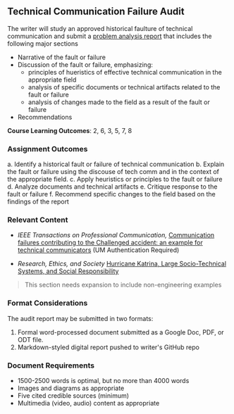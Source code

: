 ## Technical Communication Failure Audit
The writer will study an approved historical faulture of technical communication and submit a [problem analysis report](https://courses.lumenlearning.com/olemiss-technicalwriting/chapter/problem-analysis_lecture-2/) that includes the following major sections
- Narrative of the fault or failure
- Discussion of the fault or failure, emphasizing:
    - principles of hueristics of effective technical communication in the appropriate field
    - analysis of specific documents or technical artifacts related to the fault or failure
    - analysis of changes made to the field as a result of the fault or failure
- Recommendations 

**Course Learning Outcomes**: 2, 6, 3, 5, 7, 8

### Assignment Outcomes
a. Identify a historical fault or failure of technical communication
b. Explain the fault or failure using the discouse of tech comm and in the context of the appropriate field.
c. Apply heuristics or principles to the fault or failure
d. Analyze documents and technical artifacts 
e. Critique response to the fault or failure
f. Recommend specific changes to the field based on the findings of the report

### Relevant Content 
* *IEEE Transactions on Professional Communication,* [Communication failures contributing to the Challenged accident: an example for technical communicators](http://ep4my7lr7s.scholar.serialssolutions.com/?sid=google&auinit=DA&aulast=Winsor&atitle=Communication+failures+contributing+to+the+Challenger+accident:+An+example+for+technical+communicators&id=doi:10.1109/47.7814&title=IEEE+transactions+on+engineering+writing+and+speech&volume=31&issue=3&date=1988&spage=101&issn=0361-1434) (UM Authentication Required)

* *Research, Ethics, and Society* [Hurricane Katrina, Large Socio-Technical Systems, and Social Responsibility](http://www.onlineethics.org/Resources/Cases/Katrina.aspx)

> This section needs expansion to include non-engineering examples

### Format Considerations
The audit report may be submitted in two formats:

1. Formal word-processed document submitted as a Google Doc, PDF, or ODT file. 
2. Markdown-styled digital report pushed to writer's GitHub repo

### Document Requirements
- 1500-2500 words is optimal, but no more than 4000 words
- Images and diagrams as appropriate 
- Five cited credible sources (minimum)
- Multimedia (video, audio) content as appropriate 


